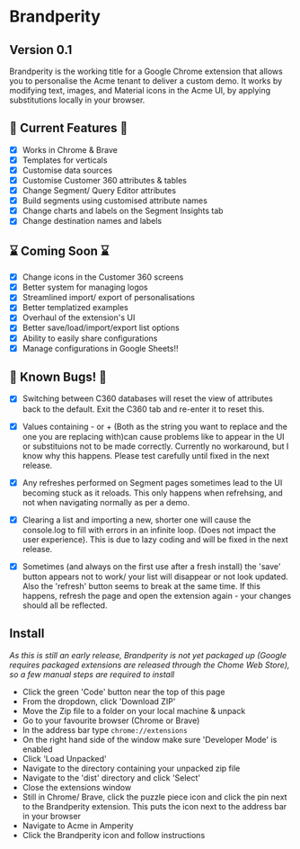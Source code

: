
# Brandperity

## Version 0.1

<!--<img src="./demo.gif" width=600></img>-->

Brandperity is the working title for a Google Chrome extension that allows you to personalise the Acme tenant to deliver a custom demo. It works by modifying text, images, and Material icons in the Acme UI, by applying substitutions locally in your browser. 

## 🎉 Current Features 🎉
- [x] Works in Chrome & Brave
- [x] Templates for verticals
- [x] Customise data sources
- [x] Customise Customer 360 attributes & tables
- [x] Change Segment/ Query Editor attributes
- [x] Build segments using customised attribute names 
- [x] Change charts and labels on the Segment Insights tab
- [x] Change destination names and labels

## ⌛ Coming Soon ⌛
- [x] Change icons in the Customer 360 screens
- [x] Better system for managing logos
- [x] Streamlined import/ export of personalisations
- [x] Better templatized examples
- [x] Overhaul of the extension's UI
- [x] Better save/load/import/export list options
- [x] Ability to easily share configurations
- [x] Manage configurations in Google Sheets!!

## 🐛 Known Bugs! 🐛

- [x] Switching between C360 databases will reset the view of attributes back to the default. Exit the C360 tab and re-enter it to reset this.
- [x] Values containing - or + (Both as the string you want to replace and the one you are replacing with)can cause problems like <undefined> to appear in the UI or substituions not to be made correctly. Currently no workaround, but I know why this happens. Please test carefully until fixed in the next release.
- [x] Any refreshes performed on Segment pages sometimes lead to the UI becoming stuck as it reloads. This only happens when refrehsing, and not when navigating normally as per a demo.
- [x] Clearing a list and importing a new, shorter one will cause the console.log to fill with errors in an infinite loop. (Does not impact the user experience). This is due to lazy coding and will be fixed in the next release.
- [x] Sometimes (and always on the first use after a fresh install) the 'save' button appears not to work/ your list will disappear or not look updated. Also the 'refresh' button seems to break at the same time. If this happens, refresh the page and open the extension again - your changes should all be reflected.


## Install

*As this is still an early release, Brandperity is not yet packaged up (Google requires packaged extensions are released through the Chome Web Store), so a few manual steps are required to install* 

- Click the green 'Code' button near the top of this page
- From the dropdown, click 'Download ZIP'
- Move the Zip file to a folder on your local machine & unpack
- Go to your favourite browser (Chrome or Brave)
- In the address bar type `chrome://extensions`
- On the right hand side of the window make sure 'Developer Mode' is enabled
- Click 'Load Unpacked'
- Navigate to the directory containing your unpacked zip file
- Navigate to the 'dist' directory and click 'Select' 
- Close the extensions window
- Still in Chrome/ Brave, click the puzzle piece icon and click the pin next to the Brandperity extension. This puts the icon next to the address bar in your browser
- Navigate to Acme in Amperity
- Click the Brandperity icon and follow instructions 
